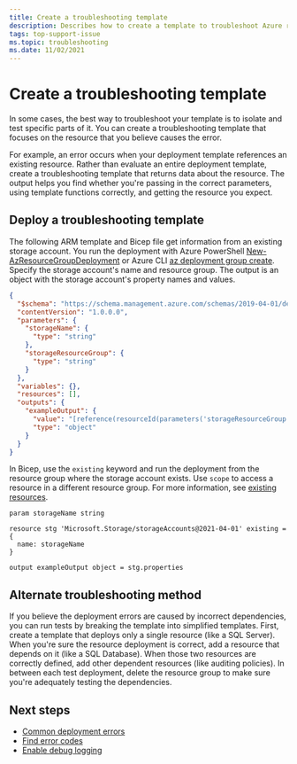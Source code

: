 ```yaml
---
title: Create a troubleshooting template
description: Describes how to create a template to troubleshoot Azure resource deployed with Azure Resource Manager templates (ARM templates) or Bicep files.
tags: top-support-issue
ms.topic: troubleshooting
ms.date: 11/02/2021
---
```


# Create a troubleshooting template

In some cases, the best way to troubleshoot your template is to isolate and test specific parts of it. You can create a troubleshooting template that focuses on the resource that you believe causes the error.

For example, an error occurs when your deployment template references an existing resource. Rather than evaluate an entire deployment template, create a troubleshooting template that returns data about the resource. The output helps you find whether you're passing in the correct parameters, using template functions correctly, and getting the resource you expect.

## Deploy a troubleshooting template

The following ARM template and Bicep file get information from an existing storage account. You run the deployment with Azure PowerShell [New-AzResourceGroupDeployment](/powershell/module/az.resources/new-azresourcegroupdeployment) or Azure CLI [az deployment group create](/cli/azure/deployment/group#az-deployment-group-create). Specify the storage account's name and resource group. The output is an object with the storage account's property names and values.

```json
{
  "$schema": "https://schema.management.azure.com/schemas/2019-04-01/deploymentTemplate.json#",
  "contentVersion": "1.0.0.0",
  "parameters": {
    "storageName": {
      "type": "string"
    },
    "storageResourceGroup": {
      "type": "string"
    }
  },
  "variables": {},
  "resources": [],
  "outputs": {
    "exampleOutput": {
      "value": "[reference(resourceId(parameters('storageResourceGroup'), 'Microsoft.Storage/storageAccounts', parameters('storageName')), '2021-04-01')]",
      "type": "object"
    }
  }
}
```

In Bicep, use the `existing` keyword and run the deployment from the resource group where the storage account exists. Use `scope` to access a resource in a different resource group. For more information, see [existing resources](../bicep/existing-resource.md).

```bicep
param storageName string

resource stg 'Microsoft.Storage/storageAccounts@2021-04-01' existing = {
  name: storageName
}

output exampleOutput object = stg.properties
```

## Alternate troubleshooting method

If you believe the deployment errors are caused by incorrect dependencies, you can run tests by breaking the template into simplified templates. First, create a template that deploys only a single resource (like a SQL Server). When you're sure the resource deployment is correct, add a resource that depends on it (like a SQL Database). When those two resources are correctly defined, add other dependent resources (like auditing policies). In between each test deployment, delete the resource group to make sure you're adequately testing the dependencies.

## Next steps

- [Common deployment errors](common-deployment-errors.md)
- [Find error codes](find-error-code.md)
- [Enable debug logging](enable-debug-logging.md)
